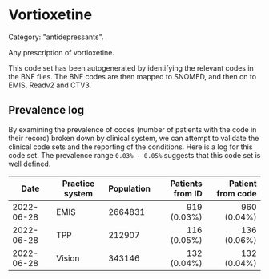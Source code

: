 # Vortioxetine

Category: "antidepressants".

Any prescription of vortioxetine.

This code set has been autogenerated by identifying the relevant codes in the BNF files. The BNF codes are then mapped to SNOMED, and then on to EMIS, Readv2 and CTV3.

## Prevalence log

By examining the prevalence of codes (number of patients with the code in their record) broken down by clinical system, we can attempt to validate the clinical code sets and the reporting of the conditions. Here is a log for this code set. The prevalence range `0.03% - 0.05%` suggests that this code set is well defined.

| Date       | Practice system | Population | Patients from ID | Patient from code |
| ---------- | --------------- | ---------- | ---------------: | ----------------: |
| 2022-06-28 | EMIS            | 2664831    |      919 (0.03%) |       960 (0.04%) |
| 2022-06-28 | TPP             | 212907     |      116 (0.05%) |       136 (0.06%) |
| 2022-06-28 | Vision          | 343146     |      132 (0.04%) |       132 (0.04%) |
